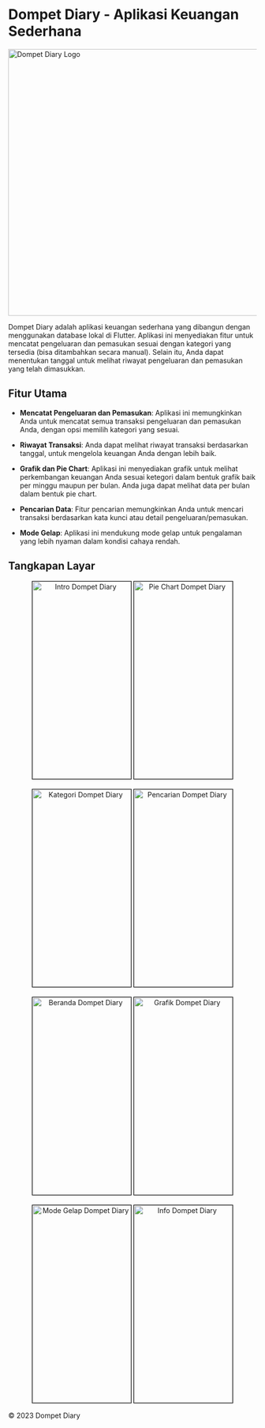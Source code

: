 # Dompet Diary - Aplikasi Keuangan Sederhana

<img width="540" alt="Dompet Diary Logo" src="https://github.com/aufar05/flutter_dompet_diary/assets/110684395/ae7d7c44-9b78-46e5-bf5d-5e724f7788d2">

Dompet Diary adalah aplikasi keuangan sederhana yang dibangun dengan menggunakan database lokal di Flutter. Aplikasi ini menyediakan fitur untuk mencatat pengeluaran dan pemasukan sesuai dengan kategori yang tersedia (bisa ditambahkan secara manual). Selain itu, Anda dapat menentukan tanggal untuk melihat riwayat pengeluaran dan pemasukan yang telah dimasukkan.

## Fitur Utama

- **Mencatat Pengeluaran dan Pemasukan**: Aplikasi ini memungkinkan Anda untuk mencatat semua transaksi pengeluaran dan pemasukan Anda, dengan opsi memilih kategori yang sesuai.

- **Riwayat Transaksi**: Anda dapat melihat riwayat transaksi berdasarkan tanggal, untuk mengelola keuangan Anda dengan lebih baik.

- **Grafik dan Pie Chart**: Aplikasi ini menyediakan grafik untuk melihat perkembangan keuangan Anda sesuai ketegori dalam bentuk grafik baik per minggu maupun per bulan. Anda juga dapat melihat data per bulan dalam bentuk pie chart.

- **Pencarian Data**: Fitur pencarian memungkinkan Anda untuk mencari transaksi berdasarkan kata kunci atau detail pengeluaran/pemasukan.

- **Mode Gelap**: Aplikasi ini mendukung mode gelap untuk pengalaman yang lebih nyaman dalam kondisi cahaya rendah.

## Tangkapan Layar

<div align="center">
   <img alt="Intro Dompet Diary" src="https://github.com/aufar05/flutter_dompet_diary/assets/110684395/c30f5d31-72a7-40c2-85f8-d99126d1e260" width="200" height="400" style="border: 1px solid #000;">
  <img alt="Pie Chart Dompet Diary" src="https://github.com/aufar05/flutter_dompet_diary/assets/110684395/a26dfa12-c0c6-4f31-8812-96e800361a17" width="200" height="400" style="border: 1px solid #000;">
</div>
<br>
<div align="center">
  <img alt="Kategori Dompet Diary" src="https://github.com/aufar05/flutter_dompet_diary/assets/110684395/41e7381e-127f-4b29-a6c0-2d79b9467527" width="200" height="400" style="border: 1px solid #000;">
 <img alt="Pencarian Dompet Diary" src="https://github.com/aufar05/flutter_dompet_diary/assets/110684395/0255439d-ba7c-4c6c-b123-0d3ac3178607" width="200" height="400" style="border: 1px solid #000;">
</div>
<br>
<div align="center">
   <img alt="Beranda Dompet Diary" src="https://github.com/aufar05/flutter_dompet_diary/assets/110684395/3c9d6d9f-c95c-4899-ad27-8c46f8c560c0" width="200" height="400" style="border: 1px solid #000;">
  <img alt="Grafik Dompet Diary" src="https://github.com/aufar05/flutter_dompet_diary/assets/110684395/0d7b3775-3152-4c34-83e6-2cd63792a89d" width="200" height="400" style="border: 1px solid #000;">
</div>
<br>
<div align="center">
  <img alt="Mode Gelap Dompet Diary" src="https://github.com/aufar05/flutter_dompet_diary/assets/110684395/51df24ef-433d-493c-b52c-b0f8baff3852" width="200" height="400" style="border: 1px solid #000;">
  <img alt="Info Dompet Diary" src="https://github.com/aufar05/flutter_dompet_diary/assets/110684395/b81613e5-5e6d-407a-987c-0c4a0367eb18" width="200" height="400" style="border: 1px solid #000;">
</div>

© 2023 Dompet Diary
